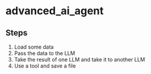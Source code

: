 # advanced_ai_agent

## Steps

1. Load some data
2. Pass the data to the LLM
3. Take the result of one LLM and take it to another LLM
4. Use a tool and save a file

